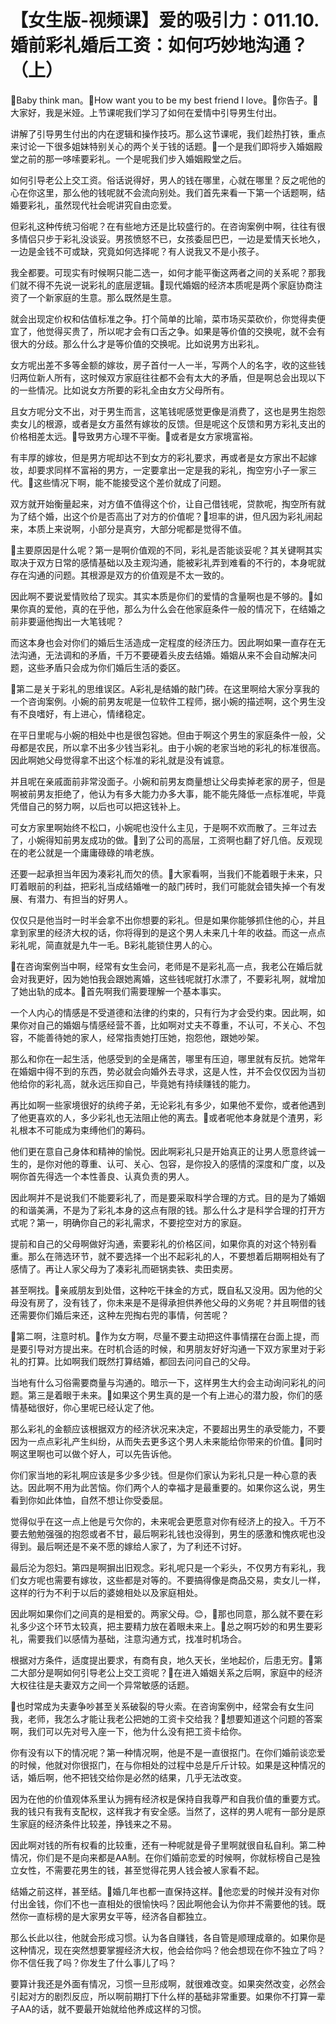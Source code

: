 # 【女生版-视频课】爱的吸引力：011.10.婚前彩礼婚后工资：如何巧妙地沟通？（上）

🎼Baby think man。🎼How want you to be my best friend I love。🎼你告子。🎼大家好，我是米娅。上节课呢我们学习了如何在爱情中引导男生付出。

讲解了引导男生付出的内在逻辑和操作技巧。那么这节课呢，我们趁热打铁，重点来讨论一下很多姐妹特别关心的两个关于钱的话题。🎼一个是我们即将步入婚姻殿堂之前的那一哆嗦要彩礼。一个是呢我们步入婚姻殿堂之后。

如何引导老公上交工资。俗话说得好，男人的钱在哪里，心就在哪里？反之呢他的心在你这里，那么他的钱呢就不会流向别处。我们首先来看一下第一个话题啊，结婚要彩礼，虽然现代社会呢讲究自由恋爱。

但彩礼这种传统习俗呢？在有些地方还是比较盛行的。在咨询案例中啊，往往有很多情侣只步于彩礼没谈妥。男孩愤怒不已，女孩委屈巴巴，一边是爱情天长地久，一边是金钱不可或缺，究竟如何选择呢？有人说我又不是小孩子。

我全都要。可现实有时候啊只能二选一，如何才能平衡这两者之间的关系呢？那我们就不得不先说一说彩礼的底层逻辑。🎼现代婚姻的经济本质呢是两个家庭协商注资了一个新家庭的生意。那么既然是生意。

就会出现定价权和估值标准之争。打个简单的比喻，菜市场买菜砍价，你觉得卖便宜了，他觉得买贵了，所以呢才会有口舌之争。如果是等价值的交换呢，就不会有很大的分歧。那么什么才是等价值的交换呢。比如说男方出彩礼。

女方呢出差不多等金额的嫁妆，房子首付一人一半，写两个人的名字，收的这些钱归两位新人所有，这时候双方家庭往往都不会有太大的矛盾，但是啊总会出现以下的一些情况。比如说女方所要的彩礼全由女方父母所有。

且女方呢分文不出，对于男生而言，这笔钱呢感觉更像是消费了，这也是男生抱怨卖女儿的根源，或者是女方虽然有嫁妆的反馈。但是呢这个反馈和男方彩礼支出的价格相差太远。🎼导致男方心理不平衡。🎼或者是女方家境富裕。

有丰厚的嫁妆，但是男方呢却达不到女方的彩礼要求，再或者是女方家出不起嫁妆，却要求同样不富裕的男方，一定要拿出一定是我的彩礼，掏空穷小子一家三代。🎼这些情况下啊，能不能接受这个差价就成了问题。

双方就开始衡量起来，对方值不值得这个价，让自己借钱呢，贷款呢，掏空所有就为了结个婚，出这个价是否高出了对方的价值呢？🎼坦率的讲，但凡因为彩礼闹起来，本质上来说啊，小部分是真穷，大部分呢都是觉得不值。

🎼主要原因是什么呢？第一是啊价值观的不同，彩礼是否能谈妥呢？其关键啊其实取决于双方日常的感情基础以及主观沟通，能被彩礼弄到难看的不行的，本身呢就存在沟通的问题。其根源是双方的价值观是不太一致的。

因此啊不要说爱情败给了现实。其实本质是你们的爱情的含量啊也是不够的。🎼如果你真的爱他，真的在乎他，那么为什么会在他家庭条件一般的情况下，在结婚之前非要逼他掏出一大笔钱呢？

而这本身也会对你们的婚后生活造成一定程度的经济压力。因此啊如果一直存在无法沟通，无法调和的矛盾，千万不要硬着头皮去结婚。婚姻从来不会自动解决问题，这些矛盾只会成为你们婚后生活的委区。

🎼第二是关于彩礼的思维误区。A彩礼是结婚的敲门砖。在这里啊给大家分享我的一个咨询案例。小婉的前男友呢是一位软件工程师，据小婉的描述啊，这个男生没有不良嗜好，有上进心，情绪稳定。

在平日里呢与小婉的相处中也是很包容她。但由于啊这个男生的家庭条件一般，父母都是农民，所以拿不出多少钱当彩礼。由于小婉的老家当地的彩礼的标准很高。因此啊她父母觉得拿不出这个标准的彩礼就是没有诚意。

并且呢在亲戚面前非常没面子。小婉和前男友商量想让父母卖掉老家的房子，但是啊被前男友拒绝了，他认为有多大能力办多大事，能不能先降低一点标准呢，毕竟凭借自己的努力啊，以后也可以把这钱补上。

可女方家里啊始终不松口，小婉呢也没什么主见，于是啊不欢而散了。三年过去了，小婉得知前男友成功的做。🎼到了公司的高层，工资啊也翻了好几倍。反观现在的老公就是一个庸庸碌碌的啃老族。

还要一起承担当年因为凑彩礼而欠的债。🎼大家看啊，当我们不能着眼于未来，只盯着眼前的利益，把彩礼当成结婚唯一的敲门砖时，我们可能就会错失掉一个有发展、有潜力、有担当的好男人。

仅仅只是他当时一时半会拿不出你想要的彩礼。但是如果你能够抓住他的心，并且拿到家里的经济大权的话，你将得到的是这个男人未来几十年的收益。而这一点点彩礼呢，简直就是九牛一毛。B彩礼能锁住男人的心。

🎼在咨询案例当中啊，经常有女生会问，老师是不是彩礼高一点，我老公在婚后就会对我更好，因为她怕我会跟她离婚，这些钱呢就打水漂了，不要彩礼啊，就增加了她出轨的成本。🎼首先啊我们需要理解一个基本事实。

一个人内心的情感是不受道德和法律的约束的，只有行为才会受约束。因此啊，如果你对自己的婚姻与情感经营不善，比如啊对丈夫不尊重，不认可，不关心、不包容，不能善待她的家人，经常指责她打压她，抱怨他，跟她吵架。

那么和你在一起生活，他感受到的全是痛苦，哪里有压迫，哪里就有反抗。她常年在婚姻中得不到的东西，势必就会向婚外去寻求，这是人性，并不会仅仅因为当初他给你的彩礼高，就永远压抑自己，毕竟她有持续赚钱的能力。

再比如啊一些家境很好的纨绔子弟，无论彩礼有多少，如果他不爱你，或者他遇到了他更喜欢的人，多少彩礼也无法阻止他的离去。🎼或者呢他本身就是个渣男，彩礼根本不可能成为束缚他们的筹码。

他们更在意自己身体和精神的愉悦。因此啊彩礼只是开始真正的让男人愿意终诚一生的，是你对他的尊重、认可、关心、包容，是你投入的感情的深度和广度，以及啊你首先得选一个本性善良、认真负责的男人。

因此啊并不是说我们不能要彩礼了，而是要采取科学合理的方式。目的是为了婚姻的和谐美满，不是为了彩礼本身的这点有限的钱。那么什么才是科学合理的打开方式呢？第一，明确你自己的彩礼需求，不要挖空对方的家庭。

提前和自己的父母啊做好沟通，索要彩礼的价格区间，如果你真的对这个特别看重。那么在筛选环节，就不要选择一个出不起彩礼的人，不要想着后期啊相处有了感情了。再让人家父母为了凑彩礼而砸锅卖铁、卖田卖房。

甚至啊找。🎼亲戚朋友到处借，这种吃干抹金的方式，既自私又没用。因为他的父母没有房了，没有钱了，你未来是不是得承担供养他父母的义务呢？并且啊借的钱还需要你们婚后来还，这种左兜掏右兜的事情，何苦呢？

🎼第二啊，注意时机。🎼作为女方啊，尽量不要主动把这件事情摆在台面上提，而是要引导对方提出来。在时机合适的时候，和男朋友好好沟通一下双方家里对于彩礼的打算。比如啊我们既然打算结婚，都回去问问自己的父母。

当地有什么习俗需要商量与沟通的。暗示一下，这样男生大约会主动询问彩礼的问题。第三是着眼于未来。🎼如果这个男生真的是一个有上进心的潜力股，你们的感情基础很好，你心里呢已经认定了他。

那么彩礼的金额应该根据双方的经济状况来决定，不要超出男生的承受能力，不要因为一点点彩礼产生纠纷，从而失去更多这个男人未来能给你带来的价值。🎼同时啊这里啊也可以做个好人，可以先告诉他。

你们家当地的彩礼啊应该是多少多少钱。但是你们家认为彩礼只是一种心意的表达。因此啊不用为此苦恼。你们两个人的幸福才是最重要的。如果你这么说，男生看到你如此体恤，自然不想让你受委屈。

觉得似乎在这一点上他是亏欠你的，未来呢会更愿意对你有经济上的投入。千万不要去勉勉强强的抱怨或者不甘，最后啊彩礼钱也没得到，男生的感激和愧疚呢也没得到。最后啊还是不亲不愿的嫁给人家了，为了利还不讨好。

最后沦为怨妇。第四是啊摒出旧观念。彩礼呢只是一个彩头，不仅男方有彩礼，我们女方呢也需要有嫁妆，这些都是对等的。不要搞得像是商品交易，卖女儿一样，这样的行为不利于以后的婆媳相处以及家庭相处。

因此啊如果你们之间真的是相爱的。两家父母。😊，🎼那也同意，那么就不要在彩礼多少这个环节太较真，把主要精力放在着眼未来上。🎼总之啊巧妙的和男生要彩礼，需要我们以感情为基础，注意沟通方式，找准时机场合。

根据对方条件，适度提出要求，有商有良，地久天长，坐地起价，后患无穷。🎼第二大部分是啊如何引导老公上交工资呢？🎼在进入婚姻关系之后啊，家庭中的经济大权往往是夫妻双方之间一个异常敏感的话题。

🎼也时常成为夫妻争吵甚至关系破裂的导火索。在咨询案例中，经常会有女生问我，老师，我怎么才能让我老公把她的工资卡交给我？🎼想要知道这个问题的答案啊，我们可以先对号入座一下，他为什么没有把工资卡给你。

你有没有以下的情况呢？第一种情况啊，他是不是一直很抠门。在你们婚前谈恋爱的时候，他就对你很抠门，在与你相处的过程中总是斤斤计较。如果是这种情况的话，婚后啊，他不把钱交给你是必然的结果，几乎无法改变。

因为在他的价值观体系里认为拥有经济权是保持自我尊严和自我价值的重要方式。我的钱只有我有支配权，这样我才有安全感。当然了，这样的男人呢有一部分是原生家庭的经济条件比较差，挣钱来之不易。

因此啊对钱的所有权看的比较重，还有一种呢就是骨子里啊就很自私自利。第二种情况，你们是不是向来都是AA制。在你们婚前恋爱的时候啊，你就标榜自己是独立女性，不需要花男生的钱，甚至觉得花男人钱会被人家看不起。

结婚之前这样，甚至结。🎼婚几年也都一直保持这样。🎼他恋爱的时候并没有对你付出金钱，你们不也一直相处的很愉快吗？因此啊他会认为你并不需要他的钱。既然你一直标榜的是大家男女平等，经济各自都独立。

那么长此以往，他就会形成习惯。认为各自赚钱，各自管是顺理成章的。如果你是这种情况，现在突然想要掌握经济大权，他会给你吗？他会想现在你不独立了吗？你不信任我了吗？你发生了什么事儿了吗？

要算计我还是外面有情况，习惯一旦形成啊，就很难改变。如果突然改变，必然会引起对方的剧烈反应，所以啊前期打下什么样的基础非常重要。如果你不打算一辈子AA的话，就不要最开始就给他养成这样的习惯。

